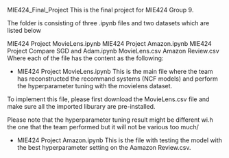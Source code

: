 MIE424_Final_Project
This is the final project for MIE424 Group 9.

The folder is consisting of three .ipynb files and two datasets which are listed below

MIE424 Project MovieLens.ipynb
MIE424 Project Amazon.ipynb
MIE424 Project Compare SGD and Adam.ipynb
MovieLens.csv
Amazon Review.csv
Where each of the file has the content as the following:

- MIE424 Project MovieLens.ipynb This is the main file where the team has reconstructed the recommand systems (NCF models) and perform the hyperparameter tuning with the movielens dataset.

To implement this file, please first download the MovieLens.csv file and make sure all the imported liburary are pre-installed.

Please note that the hyperparameter tuning result might be different wi.h the one that the team performed but it will not be various too much/

- MIE424 Project Amazon.ipynb This is the file with testing the model with the best hyperparameter setting on the Aamazon Review.csv.

